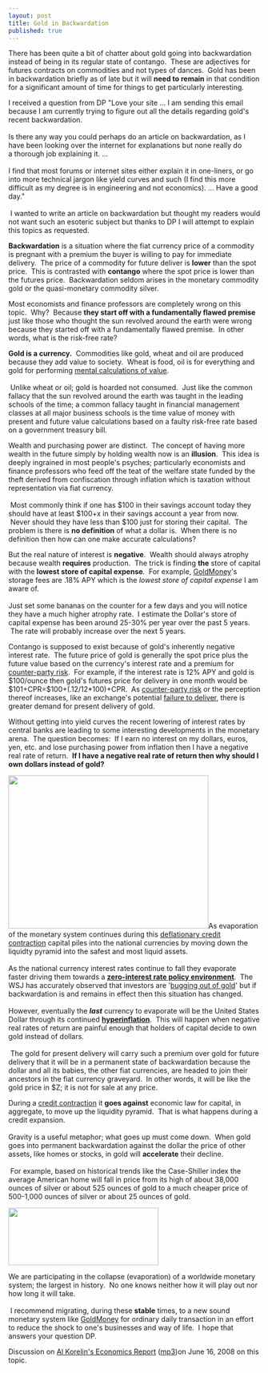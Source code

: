 ```yaml
---
layout: post
title: Gold in Backwardation
published: true
---
```

<p>There has been quite a bit of chatter about gold going into backwardation instead of being in its regular state of contango.  These are adjectives for futures contracts on commodities and not types of dances.  Gold has been in backwardation briefly as of late but it will <strong>need to remain</strong> in that condition for a significant amount of time for things to get particularly interesting.</p>
<p>I received a question from DP "Love your site ... I am sending this email because I am currently trying to figure out all the details regarding gold's recent backwardation.<br/><br/> Is there any way you could perhaps do an article on backwardation, as I have been looking over the internet for explanations but none really do a thorough job explaining it. ... <br/><br/>I find that most forums or internet sites either explain it in one-liners, or go into more technical jargon like yield curves and such (I find this more difficult as my degree is in engineering and not economics). ... Have a good day." <br/><br/> I wanted to write an article on backwardation but thought my readers would not want such an esoteric subject but thanks to DP I will attempt to explain this topics as requested.</p>
<p><strong>Backwardation</strong> is a situation where the fiat currency price of a commodity is pregnant with a premium the buyer is willing to pay for immediate delivery.  The price of a commodity for future deliver is <strong>lower</strong> than the spot price.  This is contrasted with <strong>contango</strong> where the spot price is lower than the futures price.  Backwardation seldom arises in the monetary commodity gold or the quasi-monetary commodity silver.</p>
<p>Most economists and finance professors are completely wrong on this topic.  Why?  Because <strong>they start off with a fundamentally flawed premise</strong> just like those who thought the sun revolved around the earth were wrong because they started off with a fundamentally flawed premise.  In other words, what is the risk-free rate?</p>
<p><strong>Gold is a currency.</strong>  Commodities like gold, wheat and oil are produced because they add value to society.  Wheat is food, oil is for everything and gold for performing <a href="http://www.runtogold.com/2008/08/value-calculation/">mental calculations of value</a>. <br/><br/> Unlike wheat or oil; gold is hoarded not consumed.  Just like the common fallacy that the sun revolved around the earth was taught in the leading schools of the time; a common fallacy taught in financial management classes at all major business schools is the time value of money with present and future value calculations based on a faulty risk-free rate based on a government treasury bill.</p>
<p>Wealth and purchasing power are distinct.  The concept of having more wealth in the future simply by holding wealth now is an <strong>illusion</strong>.  This idea is deeply ingrained in most people's psyches; particularly economists and finance professors who feed off the teat of the welfare state funded by the theft derived from confiscation through inflation which is taxation without representation via fiat currency.<br/><br/>  Most commonly think if one has $100 in their savings account today they should have at least $100+x in their savings account a year from now.  Never should they have less than $100 just for storing their capital.  The problem is there is <strong>no definition</strong> of what a dollar is.  When there is no definition then how can one make accurate calculations?</p>
<p>But the real nature of interest is <strong>negative</strong>.  Wealth should always atrophy because wealth <strong>requires</strong> production.  The trick is finding <strong>the</strong> store of capital with the <strong>lowest store of capital expense</strong>.  For example, <a href="http://www.runtogold.com/goldmoney/">GoldMoney</a>'s storage fees are .18% APY which is the <em>lowest store of capital expense</em> I am aware of. <br/><br/>Just set some bananas on the counter for a few days and you will notice they have a much higher atrophy rate.  I estimate the Dollar's store of capital expense has been around 25-30% per year over the past 5 years.  The rate will probably increase over the next 5 years.</p>
<p>Contango is supposed to exist because of gold's inherently negative interest rate.  The future price of gold is generally the spot price plus the future value based on the currency's interest rate and a premium for <a href="http://www.runtogold.com/2008/06/counter-party-risk/">counter-party risk</a>.  For example, if the interest rate is 12% APY and gold is $100/ounce then gold's futures price for delivery in one month would be $101+CPR=$100+(.12/12*100)+CPR.  As <a href="http://www.runtogold.com/2008/06/counter-party-risk/">counter-party risk</a> or the perception thereof increases, like an exchange's potential <a href="http://www.runtogold.com/2008/12/comex-and-increased-volatility/">failure to deliver</a>, there is greater demand for present delivery of gold.</p>
<p>Without getting into yield curves the recent lowering of interest rates by central banks are leading to some interesting developments in the monetary arena.  The question becomes:  If I earn no interest on my dollars, euros, yen, etc. and lose purchasing power from inflation then I have a negative real rate of return.  <strong>If I have a negative real rate of return then why should I own dollars instead of gold?</strong></p>
<p><img class="alignright" title="Kondratieff Winter" src="{{ site.baseurl }}/images/droppedImage.jpg" alt="" width="400" height="306" />As evaporation of the monetary system continues during this <a href="http://www.runtogold.com/2008/02/first-snowfall-of-kondratieff-winter/">deflationary credit contraction</a> capital piles into the national currencies by moving down the liquidty pyramid into the safest and most liquid assets.  <br/><br/>As the national currency interest rates continue to fall they evaporate faster driving them towards a <strong><a href="http://www.bloomberg.com/apps/news?pid=20601087&amp;sid=aPOndwHQsnOg&amp;refer=home" target="_blank">zero-interest rate policy environment</a></strong>.  The WSJ has accurately observed that investors are '<a href="http://blogs.wsj.com/marketbeat/2008/10/30/bugging-out-on-gold/" target="_blank">bugging out of gold</a>' but if backwardation is and remains in effect then this situation has changed.  <br/><br/>However, eventually the <strong><em>last</em></strong> currency to evaporate will be the United States Dollar through its continued <strong><a href="http://www.runtogold.com/2008/08/us-dollar-in-hyperinflation/">hyperinflation</a></strong>.  This will happen when negative real rates of return are painful enough that holders of capital decide to own gold instead of dollars.<br/><br/>  The gold for present delivery will carry such a premium over gold for future delivery that it will be in a permanent state of backwardation because the dollar and all its babies, the other fiat currencies, are headed to join their ancestors in the fiat currency graveyard.  In other words, it will be like the gold price in $Z; it is not for sale at any price.</p>
<p>During a <a href="http://www.runtogold.com/2008/02/first-snowfall-of-kondratieff-winter/">credit contraction</a> it <strong>goes against</strong> economic law for capital, in aggregate, to move up the liquidity pyramid.  That is what happens during a credit expansion.  <br/><br/>Gravity is a useful metaphor; what goes up must come down.  When gold goes into permanent backwardation against the dollar the price of other assets, like homes or stocks, in gold will <strong>accelerate</strong> their decline. <br/><br/> For example, based on historical trends like the Case-Shiller index the average American home will fall in price from its high of about 38,000 ounces of silver or about 525 ounces of gold to a much cheaper price of 500-1,000 ounces of silver or about 25 ounces of gold.</p>
<p><img class="alignright" title="GoldMoney Banner" src="{{ site.baseurl }}/images/gmy19.gif" alt="" width="300" height="115" /></p>
<p>We are participating in the collapse (evaporation) of a worldwide monetary system; the largest in history.  No one knows neither how it will play out nor how long it will take. <br/><br/> I recommend migrating, during these <strong>stable</strong> times, to a new sound monetary system like <a href="http://www.runtogold.com/goldmoney/">GoldMoney</a> for ordinary daily transaction in an effort to reduce the shock to one's businesses and way of life.  I hope that answers your question DP.</p>
<p>Discussion on <a href="http://www.runtogold.com/2008/06/ker-june-16-2008/" target="_blank">Al Korelin's Economics Report</a> (<a href="http://runtogold.com/sounds/TraceMayerOnKorelinJune212008.mp3" target="_blank">mp3</a>)on June 16, 2008 on this topic.</p>
